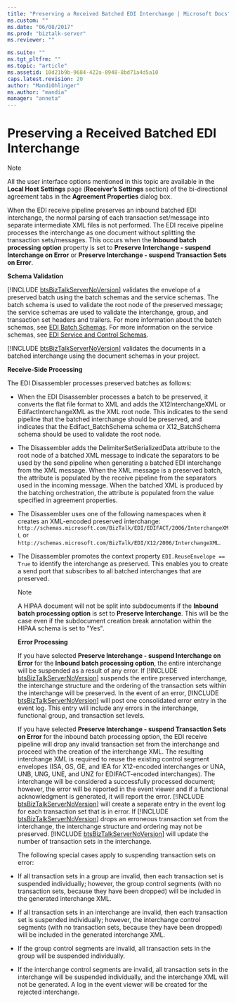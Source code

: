 ```yaml
---
title: "Preserving a Received Batched EDI Interchange | Microsoft Docs"
ms.custom: ""
ms.date: "06/08/2017"
ms.prod: "biztalk-server"
ms.reviewer: ""

ms.suite: ""
ms.tgt_pltfrm: ""
ms.topic: "article"
ms.assetid: 10d21b9b-9684-422a-8948-8bd71a4d5a10
caps.latest.revision: 20
author: "MandiOhlinger"
ms.author: "mandia"
manager: "anneta"
---
```

# Preserving a Received Batched EDI Interchange
> [!NOTE]
>  All the user interface options mentioned in this topic are available in the **Local Host Settings** page (**Receiver’s Settings** section) of the bi-directional agreement tabs in the **Agreement Properties** dialog box.  

 When the EDI receive pipeline preserves an inbound batched EDI interchange, the normal parsing of each transaction set/message into separate intermediate XML files is not performed. The EDI receive pipeline processes the interchange as one document without splitting the transaction sets/messages. This occurs when the **Inbound batch processing option** property is set to **Preserve Interchange - suspend Interchange on Error** or **Preserve Interchange - suspend Transaction Sets on Error**.  

 **Schema Validation**  

 [!INCLUDE [btsBizTalkServerNoVersion](../includes/btsbiztalkservernoversion-md.md)] validates the envelope of a preserved batch using the batch schemas and the service schemas. The batch schema is used to validate the root node of the preserved message; the service schemas are used to validate the interchange, group, and transaction set headers and trailers. For more information about the batch schemas, see [EDI Batch Schemas](../core/edi-batch-schemas.md). For more information on the service schemas, see [EDI Service and Control Schemas](../core/edi-service-and-control-schemas.md).  

 [!INCLUDE [btsBizTalkServerNoVersion](../includes/btsbiztalkservernoversion-md.md)] validates the documents in a batched interchange using the document schemas in your project.  

 **Receive-Side Processing**  

 The EDI Disassembler processes preserved batches as follows:  

- When the EDI Disassembler processes a batch to be preserved, it converts the flat file format to XML and adds the X12InterchangeXML or EdifactInterchangeXML as the XML root node. This indicates to the send pipeline that the batched interchange should be preserved, and indicates that the Edifact_BatchSchema schema or X12_BatchSchema schema should be used to validate the root node.  

- The Disassembler adds the DelimiterSetSerializedData attribute to the root node of a batched XML message to indicate the separators to be used by the send pipeline when generating a batched EDI interchange from the XML message. When the XML message is a preserved batch, the attribute is populated by the receive pipeline from the separators used in the incoming message. When the batched XML is produced by the batching orchestration, the attribute is populated from the value specified in agreement properties.  

- The Disassembler uses one of the following namespaces when it creates an XML-encoded preserved interchange: `http://schemas.microsoft.com/BizTalk/EDI/EDIFACT/2006/InterchangeXML` or `http://schemas.microsoft.com/BizTalk/EDI/X12/2006/InterchangeXML`.  

- The Disassembler promotes the context property `EDI.ReuseEnvelope == True` to identify the interchange as preserved. This enables you to create a send port that subscribes to all batched interchanges that are preserved.  

  > [!NOTE]
  >  A HIPAA document will not be split into subdocuments if the **Inbound batch processing option** is set to **Preserve Interchange**. This will be the case even if the subdocument creation break annotation within the HIPAA schema is set to "Yes".  

  **Error Processing**  

  If you have selected <strong>Preserve Interchange - suspend Interchange on Error</strong> for the <strong>Inbound batch processing option</strong>, the entire interchange will be suspended as a result of any error. If [!INCLUDE [btsBizTalkServerNoVersion](../includes/btsbiztalkservernoversion-md.md)] suspends the entire preserved interchange, the interchange structure and the ordering of the transaction sets within the interchange will be preserved. In the event of an error, [!INCLUDE [btsBizTalkServerNoVersion](../includes/btsbiztalkservernoversion-md.md)] will post one consolidated error entry in the event log. This entry will include any errors in the interchange, functional group, and transaction set levels.  

  If you have selected <strong>Preserve Interchange - suspend Transaction Sets on Error</strong> for the inbound batch processing option, the EDI receive pipeline will drop any invalid transaction set from the interchange and proceed with the creation of the interchange XML. The resulting interchange XML is required to reuse the existing control segment envelopes (ISA, GS, GE, and IEA for X12-encoded interchanges or UNA, UNB, UNG, UNE, and UNZ for EDIFACT-encoded interchanges). The interchange will be considered a successfully processed document; however, the error will be reported in the event viewer and if a functional acknowledgment is generated, it will report the error. [!INCLUDE [btsBizTalkServerNoVersion](../includes/btsbiztalkservernoversion-md.md)] will create a separate entry in the event log for each transaction set that is in error. If [!INCLUDE [btsBizTalkServerNoVersion](../includes/btsbiztalkservernoversion-md.md)] drops an erroneous transaction set from the interchange, the interchange structure and ordering may not be preserved. [!INCLUDE [btsBizTalkServerNoVersion](../includes/btsbiztalkservernoversion-md.md)] will update the number of transaction sets in the interchange.  

  The following special cases apply to suspending transaction sets on error:  

- If all transaction sets in a group are invalid, then each transaction set is suspended individually; however, the group control segments (with no transaction sets, because they have been dropped) will be included in the generated interchange XML.  

- If all transaction sets in an interchange are invalid, then each transaction set is suspended individually; however, the interchange control segments (with no transaction sets, because they have been dropped) will be included in the generated interchange XML.  

- If the group control segments are invalid, all transaction sets in the group will be suspended individually.  

- If the interchange control segments are invalid, all transaction sets in the interchange will be suspended individually, and the interchange XML will not be generated. A log in the event viewer will be created for the rejected interchange.
